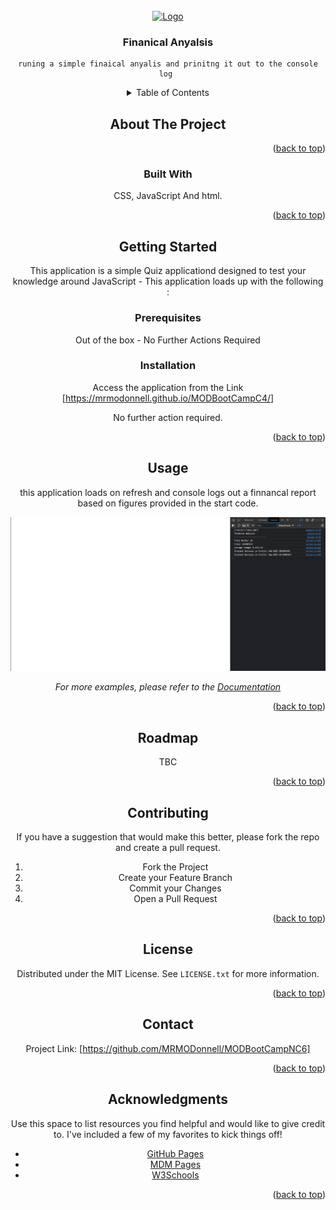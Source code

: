 <!-- PROJECT LOGO -->
<br />
<div align="center">
  <a href="https://github.com/othneildrew/Best-README-Template">
    <img src="Icons/QuestionMark.png" alt="Logo" width="80" height="80">
  </a>

  <h3 align="center">Finanical Anyalsis</h3>

  <p align="center">
    
    runing a simple finaical anyalis and prinitng it out to the console log 
<!-- TABLE OF CONTENTS -->
<details>
  <summary>Table of Contents</summary>
  <ol>
    <li>
      <a href="#about-the-project">About The Project</a>
      <ul>
        <li><a href="#built-with">Built With</a></li>
      </ul>
    </li>
    <li>
      <a href="#getting-started">Getting Started</a>
      <ul>
        <li><a href="#prerequisites">Prerequisites</a></li>
        <li><a href="#installation">Installation</a></li>
      </ul>
    </li>
    <li><a href="#usage">Usage</a></li>
    <li><a href="#roadmap">Roadmap</a></li>
    <li><a href="#contributing">Contributing</a></li>
    <li><a href="#license">License</a></li>
    <li><a href="#contact">Contact</a></li>
    <li><a href="#acknowledgments">Acknowledgments</a></li>
  </ol>
</details>



<!-- ABOUT THE PROJECT -->
## About The Project


<p align="right">(<a href="#readme-top">back to top</a>)</p>



### Built With

CSS, JavaScript And html. 


<p align="right">(<a href="#readme-top">back to top</a>)</p>

<!-- GETTING STARTED -->
## Getting Started

This application is a simple Quiz applicationd designed to test your knowledge around JavaScript - This application loads up with the following :


### Prerequisites

Out of the box - No Further Actions Required

### Installation

Access the application from the Link  [https://mrmodonnell.github.io/MODBootCampC4/]

No further action required. 

<p align="right">(<a href="#readme-top">back to top</a>)</p>



<!-- USAGE EXAMPLES -->
## Usage

this application loads on refresh and console logs out a finnancal report based on figures provided in the start code. 

<img src="assets/images/Screenshot1.png" alt="Logo" >

_For more examples, please refer to the [Documentation](https://example.com)_

<p align="right">(<a href="#readme-top">back to top</a>)</p>



<!-- ROADMAP -->
## Roadmap

TBC

<p align="right">(<a href="#readme-top">back to top</a>)</p>



<!-- CONTRIBUTING -->
## Contributing

If you have a suggestion that would make this better, please fork the repo and create a pull request.

1. Fork the Project
2. Create your Feature Branch 
3. Commit your Changes 
5. Open a Pull Request

<p align="right">(<a href="#readme-top">back to top</a>)</p>


<!-- LICENSE -->
## License

Distributed under the MIT License. See `LICENSE.txt` for more information.

<p align="right">(<a href="#readme-top">back to top</a>)</p>


<!-- CONTACT -->
## Contact


Project Link: [https://github.com/MRMODonnell/MODBootCampNC6]

<p align="right">(<a href="#readme-top">back to top</a>)</p>


<!-- ACKNOWLEDGMENTS -->
## Acknowledgments

Use this space to list resources you find helpful and would like to give credit to. I've included a few of my favorites to kick things off!
 
* [GitHub Pages](https://pages.github.com)
* [MDM Pages](https://developer.mozilla.org/en-US/)
* [W3Schools](https://www.w3schools.com/)


<p align="right">(<a href="#readme-top">back to top</a>)</p>

